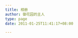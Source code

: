 ```yaml
---
title: 相册
author: 御花园的主人
type: page
date: 2011-01-25T11:41:17+08:00

---
```

## <span style="color: #ff0000;"> </span>